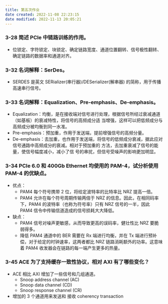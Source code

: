 ```yaml
---
title: 第五次作业
date created: 2022-11-08 22:23:15
date modified: 2022-11-13 20:05:21
---
```


### 3-28 简述 PCIe 中链路训练的作用。

- 位锁定、字符锁定、块锁定、确定链路宽度、通道位置翻转、信号极性翻转、确定链路的数据率和通道对齐。

### 3-32 名词解释：SerDes。

- SERDES 是英文 SERializer(串行器)/DESerializer(解串器) 的简称，用于传播高速串行信号。

### 3-33 名词解释：Equalization、Pre-emphasis、De-emphasis。

- Equalization：均衡，是在接收端对信号进行处理，根据信号所经过衰减通道（如基板）的衰减特性，将信号的高频成分适 当增强，这样可以把低频成分与高频成分被均衡到同一水准。
- Pre-emphasis：预加重，作用于发送端，提前增强信号的高频分量。
- De-emphasis：去加重，也作用于发送端，将信号的低频成分衰减，据此应对信号通路中高频成分的衰减。相对于预加重的 方法，去加重衰减了信号的能量，使信号幅度减小，减小了信 号的串扰，但信号受噪声的影响更加明显。

### 3-34 PCIe 6.0 和 400Gb Ethernet 均使用的 PAM-4，试分析使用 PAM-4 的优缺点。

- 优点：
	- PAM4 每个符号携带 2 位，将给定波特率的比特率比 NRZ 提高一倍。
	- PAM4 允许在每个符号周期传输两倍于 NRZ 的信息。因此，在相同码率下，PAM4 的波特率（也称为符号率）只有 NRZ 信号的一半，因此 PAM4 信令中传输信道造成的信号损耗大大降低。
- 缺点：
	- PAM4 信号对噪声更敏感，从而导致更高的误码率，健壮性比 NRZ 要脆弱得多。
	- 降低 PAM4 通道中的 BER 需要在 Rx 端进行均衡，并在 Tx 端进行预补偿，对于给定的时钟速率，这两者都比 NRZ 链路消耗额外的功率。这意味着 PAM4 收发器会在链路的每一端产生更多的热量。

### 3-45 ACE 为了支持缓存一致性协议，相对 AXI 有了哪些变化？

- ACE 相比 AXI 增加了一些信号和几组通道。
	- Snoop address channel (AC)
	- Snoop data channel (CD)
	- Snoop response channel (CR)
- 增加的 3 个通道用来发送和 接收 coherency transaction

